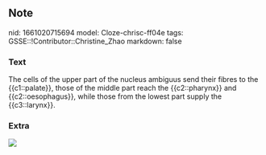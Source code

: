 ## Note
nid: 1661020715694
model: Cloze-chrisc-ff04e
tags: GSSE::!Contributor::Christine_Zhao
markdown: false

### Text
<div>
  <div>
    <div>
      <div>
        The cells of the upper part of the nucleus ambiguus send
        their fibres to the {{c1::palate}}, those of the middle
        part reach the {{c2::pharynx}} and {{c2::oesophagus}},
        while those from the lowest part supply the {{c3::larynx}}.
      </div>
    </div>
  </div>
</div>

### Extra
<img src="paste-8a4746d048e9d1ffa10fa25f8a8a8db52dee956a.jpg">
